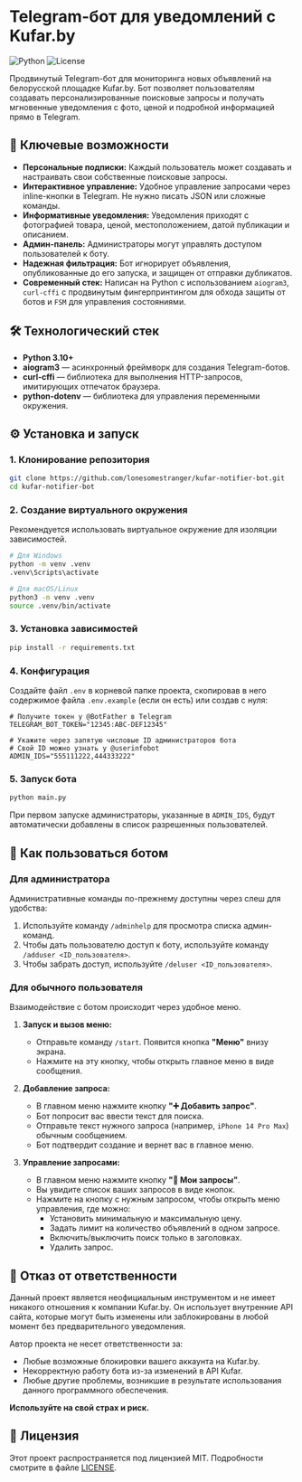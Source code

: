 # Telegram-бот для уведомлений с Kufar.by

![Python](https://img.shields.io/badge/Python-3.10+-blue.svg)
![License](https://img.shields.io/badge/License-MIT-yellow.svg)

Продвинутый Telegram-бот для мониторинга новых объявлений на белорусской площадке Kufar.by. Бот позволяет пользователям создавать персонализированные поисковые запросы и получать мгновенные уведомления с фото, ценой и подробной информацией прямо в Telegram.

## 🚀 Ключевые возможности

*   **Персональные подписки:** Каждый пользователь может создавать и настраивать свои собственные поисковые запросы.
*   **Интерактивное управление:** Удобное управление запросами через inline-кнопки в Telegram. Не нужно писать JSON или сложные команды.
*   **Информативные уведомления:** Уведомления приходят с фотографией товара, ценой, местоположением, датой публикации и описанием.
*   **Админ-панель:** Администраторы могут управлять доступом пользователей к боту.
*   **Надежная фильтрация:** Бот игнорирует объявления, опубликованные до его запуска, и защищен от отправки дубликатов.
*   **Современный стек:** Написан на Python с использованием `aiogram3`, `curl-cffi` c продвинутым фингерпринтингом для обхода защиты от ботов и `FSM` для управления состояниями.

## 🛠️ Технологический стек

*   **Python 3.10+**
*   **aiogram3** — асинхронный фреймворк для создания Telegram-ботов.
*   **curl-cffi** — библиотека для выполнения HTTP-запросов, имитирующих отпечаток браузера.
*   **python-dotenv** — библиотека для управления переменными окружения.

## ⚙️ Установка и запуск

### 1. Клонирование репозитория

```bash
git clone https://github.com/lonesomestranger/kufar-notifier-bot.git
cd kufar-notifier-bot
```

### 2. Создание виртуального окружения

Рекомендуется использовать виртуальное окружение для изоляции зависимостей.

```bash
# Для Windows
python -m venv .venv
.venv\Scripts\activate

# Для macOS/Linux
python3 -m venv .venv
source .venv/bin/activate
```

### 3. Установка зависимостей

```bash
pip install -r requirements.txt
```

### 4. Конфигурация

Создайте файл `.env` в корневой папке проекта, скопировав в него содержимое файла `.env.example` (если он есть) или создав с нуля:

```env
# Получите токен у @BotFather в Telegram
TELEGRAM_BOT_TOKEN="12345:ABC-DEF12345"

# Укажите через запятую числовые ID администраторов бота
# Свой ID можно узнать у @userinfobot
ADMIN_IDS="555111222,444333222"
```

### 5. Запуск бота

```bash
python main.py
```
При первом запуске администраторы, указанные в `ADMIN_IDS`, будут автоматически добавлены в список разрешенных пользователей.

## 📖 Как пользоваться ботом

### Для администратора

Административные команды по-прежнему доступны через слеш для удобства:
1.  Используйте команду `/adminhelp` для просмотра списка админ-команд.
2.  Чтобы дать пользователю доступ к боту, используйте команду `/adduser <ID_пользователя>`.
3.  Чтобы забрать доступ, используйте `/deluser <ID_пользователя>`.

### Для обычного пользователя

Взаимодействие с ботом происходит через удобное меню.

1.  **Запуск и вызов меню:**
    *   Отправьте команду `/start`. Появится кнопка **"Меню"** внизу экрана.
    *   Нажмите на эту кнопку, чтобы открыть главное меню в виде сообщения.

2.  **Добавление запроса:**
    *   В главном меню нажмите кнопку **"➕ Добавить запрос"**.
    *   Бот попросит вас ввести текст для поиска.
    *   Отправьте текст нужного запроса (например, `iPhone 14 Pro Max`) обычным сообщением.
    *   Бот подтвердит создание и вернет вас в главное меню.

3.  **Управление запросами:**
    *   В главном меню нажмите кнопку **"📜 Мои запросы"**.
    *   Вы увидите список ваших запросов в виде кнопок.
    *   Нажмите на кнопку с нужным запросом, чтобы открыть меню управления, где можно:
        *   Установить минимальную и максимальную цену.
        *   Задать лимит на количество объявлений в одном запросе.
        *   Включить/выключить поиск только в заголовках.
        *   Удалить запрос.

## 📜 Отказ от ответственности

Данный проект является неофициальным инструментом и не имеет никакого отношения к компании Kufar.by. Он использует внутренние API сайта, которые могут быть изменены или заблокированы в любой момент без предварительного уведомления.

Автор проекта не несет ответственности за:
*   Любые возможные блокировки вашего аккаунта на Kufar.by.
*   Некорректную работу бота из-за изменений в API Kufar.
*   Любые другие проблемы, возникшие в результате использования данного программного обеспечения.

**Используйте на свой страх и риск.**

## 📄 Лицензия

Этот проект распространяется под лицензией MIT. Подробности смотрите в файле [LICENSE](LICENSE).
